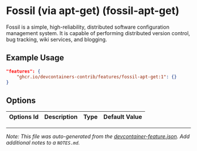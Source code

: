 

# Fossil (via apt-get) (fossil-apt-get)

Fossil is a simple, high-reliability, distributed software configuration management system. It is capable of performing distributed version control, bug tracking, wiki services, and blogging.

## Example Usage

```json
"features": {
    "ghcr.io/devcontainers-contrib/features/fossil-apt-get:1": {}
}
```

## Options

| Options Id | Description | Type | Default Value |
|-----|-----|-----|-----|




---

_Note: This file was auto-generated from the [devcontainer-feature.json](https://github.com/devcontainers-contrib/features/blob/main/src/fossil-apt-get/devcontainer-feature.json).  Add additional notes to a `NOTES.md`._

